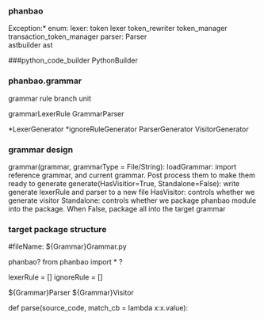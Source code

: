 ### phanbao

Exception:*
enum:
lexer:
	token
	lexer
	token_rewriter
	token_manager
	transaction_token_manager
parser:
	Parser	
	astbuilder
	ast

###python_code_builder
PythonBuilder


### phanbao.grammar
grammar
rule
branch
unit

grammarLexerRule
GrammarParser


*LexerGenerator
*ignoreRuleGenerator
ParserGenerator
VisitorGenerator


### grammar design
grammar(grammar, grammarType = File/String):
  loadGrammar: import reference grammar, and current grammar. Post process them to make them ready to generate
  generate(HasVisitior=True, Standalone=False): write generate lexerRule and parser to a new file
  	HasVisitor: controls whether we generate visitor
  	Standalone: controls whether we package phanbao module into the package. When False, package all into the target grammar
 
### target package structure
#fileName: ${Grammar}Grammar.py

phanbao?
from phanbao import * ?

lexerRule = []
ignoreRule = []

${Grammar}Parser
${Grammar}Visitor

def parse(source_code, match_cb = lambda x:x.value):
    
  
